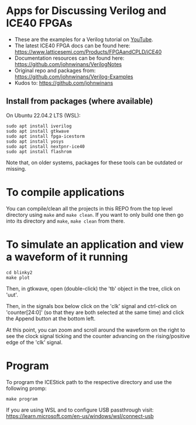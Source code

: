 # Apps for Discussing Verilog and ICE40 FPGAs

- These are the examples for a Verilog tutorial on [YouTube](https://www.youtube.com/playlist?list=PL3by7evD3F52On-ws9pcdQuEL-rYbNNFB).
- The latest ICE40 FPGA docs can be found here: https://www.latticesemi.com/Products/FPGAandCPLD/iCE40
- Documentation resources can be found here: https://github.com/johnwinans/VerilogNotes
- Original repo and packages from: https://github.com/johnwinans/Verilog-Examples 
- Kudos to: https://github.com/johnwinans

## Install from packages (where available)

On Ubuntu 22.04.2 LTS (WSL):

```
sudo apt install iverilog
sudo apt install gtkwave
sudo apt install fpga-icestorm
sudo apt install yosys
sudo apt install nextpnr-ice40
sudo apt install flashrom
```

Note that, on older systems, packages for these tools can be outdated or missing.

# To compile applications

You can compile/clean all the projects in this REPO from the top level directory
using `make` and `make clean`.  If you want to only build one then go into its
directory and `make`, `make clean` from there.

# To simulate an application and view a waveform of it running 

```
cd blinky2
make plot
```

Then, in gtkwave, open (double-click) the 'tb' object in the tree, click on 'uut'. 

Then, in the signals box below click on the 'clk' signal and ctrl-click on 'counter[24:0]'
(so that they are both selected at the same time) and click the Append button at the 
bottom left.  

At this point, you can zoom and scroll around the waveform on the right to see the 
clock signal ticking and the counter advancing on the rising/positive edge of 
the 'clk' signal.

# Program

To program the ICEStick path to the respective directory and use the following promp:

```
make program
```


If you are using WSL and to configure USB passthrough visit: 
https://learn.microsoft.com/en-us/windows/wsl/connect-usb
